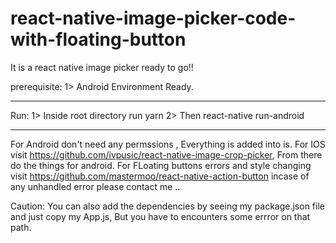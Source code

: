 # react-native-image-picker-code-with-floating-button
It is a react native image picker ready to go!! 


prerequisite:
  1> Android Environment Ready.
  _ _ _ _ _ _ _ _ _ _ _ _ _ _ _
 
 Run: 
 1> Inside root directory run yarn
 2> Then react-native run-android
  _ _ _ _ _ _ __ _ _ _ _ __ _ 
For Android don't need any permssions , Everything is added into is.
For IOS visit https://github.com/ivpusic/react-native-image-crop-picker, From there do the things for android.
For FLoating buttons errors and style changing visit https://github.com/mastermoo/react-native-action-button
incase of any unhandled error please contact me ..

Caution:
You can also add the dependencies by seeing my package.json file and just copy my App.js, But you have to encounters some errror on that path.
